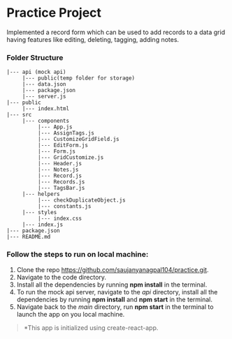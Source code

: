 # Practice Project

Implemented a record form which can be used to add records to a data grid having features like editing, deleting, tagging, adding notes. 

### Folder Structure

```.
|--- api (mock api)
     |--- public(temp folder for storage)
     |--- data.json
     |--- package.json
     |--- server.js
|--- public
     |--- index.html
|--- src
     |--- components
          |--- App.js
          |--- AssignTags.js
          |--- CustomizeGridField.js
          |--- EditForm.js
          |--- Form.js
          |--- GridCustomize.js
          |--- Header.js
          |--- Notes.js
          |--- Record.js
          |--- Records.js
          |--- TagsBar.js
     |--- helpers
          |--- checkDuplicateObject.js
          |--- constants.js
     |--- styles
          |--- index.css
     |--- index.js
|--- package.json
|--- README.md
```

### Follow the steps to run on local machine:

1. Clone the repo https://github.com/saujanyanagpal104/practice.git.
2. Navigate to the code directory.
3. Install all the dependencies by running **npm install** in the terminal.
4. To run the mock api server, navigate to the *api* directory, install all the dependencies by running **npm install** and **npm start** in the terminal.
5. Navigate back to the *main* directory, run **npm start** in the terminal to launch the app on you local machine.

> *This app is initialized using create-react-app.
